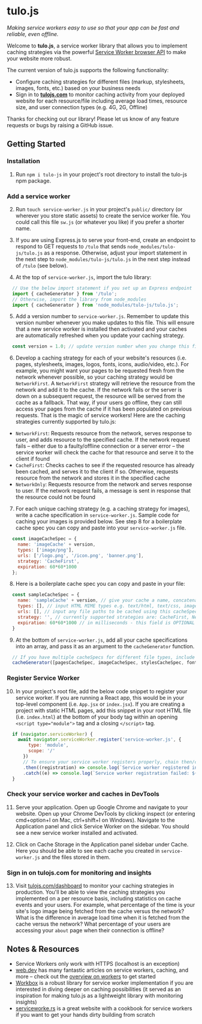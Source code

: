 # tulo.js

_Making service workers easy to use so that your app can be fast and reliable, even offline._

Welcome to **tulo.js**, a service worker library that allows you to implement caching strategies via the powerful [Service Worker browser API](https://developer.mozilla.org/en-US/docs/Web/API/Service_Worker_API) to make your website more robust. 

The current version of tulo.js supports the following functionality:

  - Configure caching strategies for different files (markup, stylesheets, images, fonts, etc.) based on your business needs
  - Sign in to **[tulojs.com](https://tulojs.com)** to monitor caching activity from your deployed website for each resource/file including average load times, resource size, and user connection types (e.g. 4G, 2G, Offline)
  
Thanks for checking out our library! Please let us know of any feature requests or bugs by raising a GitHub issue.

## Getting Started

### Installation

1) Run ```npm i tulo-js``` in your project's root directory to install the tulo-js npm package.

### Add a service worker

2) Run ```touch service-worker.js``` in your project's `public/` directory (or wherever you store static assets) to create the service worker file. You could call this file `sw.js` (or whatever you like) if you prefer a shorter name.

3) If you are using Express.js to serve your front-end, create an endpoint to respond to GET requests to `/tulo` that sends `node_modules/tulo-js/tulo.js` as a response. Otherwise, adjust your import statement in the next step to `node_modules/tulo-js/tulo.js` in the next step instead of `/tulo` (see below).

4) At the top of `service-worker.js`, import the tulo library:
  
  ```js
    // Use the below import statement if you set up an Express endpoint
    import { cacheGenerator } from '/tulo';
    // Otherwise, import the library from node_modules
    import { cacheGenerator } from 'node_modules/tulo-js/tulo.js';
  ```

5) Add a version number to `service-worker.js`. Remember to update this version number whenever you make updates to this file. This will ensure that a new service worker is installed then activated and your caches are automatically refreshed when you update your caching strategy.
  
  ```js
    const version = 1.0; // update version number when you change this file to register changes
  ```

6) Develop a caching strategy for each of your website's resources (i.e. pages, stylesheets, images, logos, fonts, icons, audio/video, etc.). For example, you might want your pages to be requested fresh from the network whenever possible, so your caching strategy would be `NetworkFirst`. A `NetworkFirst` strategy will retrieve the resource from the network and add it to the cache. If the network fails or the server is down on a subsequent request, the resource will be served from the cache as a fallback. That way, if your users go offline, they can still access your pages from the cache if it has been populated on previous requests. That is the magic of service workers! Here are the caching strategies currently supported by tulo.js:

  - `NetworkFirst`: Requests resource from the network, serves response to user, and adds resource to the specified cache. If the network request fails – either due to a faulty/offline connection or a server error – the service worker will check the cache for that resource and serve it to the client if found
  - `CacheFirst`: Checks caches to see if the requested resource has already been cached, and serves it to the client if so. Otherwise, requests resource from the network and stores it in the specified cache
  - `NetworkOnly`: Requests resource from the network and serves response to user. If the network request fails, a message is sent in response that the resource could not be found

7) For each unique caching strategy (e.g. a caching strategy for images), write a cache specification in `service-worker.js`. Sample code for caching your images is provided below. See step 8 for a boilerplate cache spec you can copy and paste into your `service-worker.js` file.
  
  ```js
    const imageCacheSpec = {
      name: 'imageCache' + version,
      types: ['image/png'],
      urls: ['/logo.png', '/icon.png', 'banner.png'],
      strategy: 'CacheFirst',
      expiration: 60*60*1000
    };
  ```

8) Here is a boilerplate cache spec you can copy and paste in your file:
  
  ```js
    const sampleCacheSpec = {
      name: 'sampleCache' + version, // give your cache a name, concatenated to the version so you can verify your cache is up-to-date in the browser
      types: [], // input HTML MIME types e.g. text/html, text/css, image/gif, etc.
      urls: [], // input any file paths to be cached using this cacheSpec
      strategy: '', // currently supported strategies are: CacheFirst, NetworkFirst, NetworkOnly
      expiration: 60*60*1000 // in milliseconds - this field is OPTIONAL - if omitted, these urls will be refreshed when the service worker restarts
    }
  ```

9) At the bottom of `service-worker.js`, add all your cache specifications into an array, and pass it as an argument to the `cacheGenerator` function.
  
  ```js
    // If you have multiple cacheSpecs for different file types, include your page/markup caches first followed by images, stylesheets, fonts, etc.
    cacheGenerator([pagesCacheSpec, imageCacheSpec, stylesCacheSpec, fontCacheSpec]);
  ```

### Register Service Worker

10) In your project's root file, add the below code snippet to register your service worker. If you are running a React app, this would be in your top-level component (i.e. `App.jsx` or `index.jsx`). If you are creating a project with static HTML pages, add this snippet in your root HTML file (i.e. `index.html`) at the bottom of your body tag within an opening `<script type="module">` tag and a closing `</script>` tag.

  ```js
    if (navigator.serviceWorker) {
      await navigator.serviceWorker.register('service-worker.js', {
          type: 'module',
          scope: '/'
        })
        // To ensure your service worker registers properly, chain then/catch below - feel free to remove once it is successfully registering
        .then((registration) => console.log(`Service worker registered in scope: ${registration.scope}`))
        .catch((e) => console.log(`Service worker registration failed: ${e}`));
    }
```

### Check your service worker and caches in DevTools

11) Serve your application. Open up Google Chrome and navigate to your website. Open up your Chrome DevTools by clicking inspect (or entering cmd+option+I on Mac, ctrl+shift+I on Windows). Navigate to the Application panel and click Service Worker on the sidebar. You should see a new service worker installed and activated.

12) Click on Cache Storage in the Application panel sidebar under Cache. Here you should be able to see each cache you created in `service-worker.js` and the files stored in them.

### Sign in on tulojs.com for monitoring and insights

13) Visit [tulojs.com/dashboard](https://www.tulojs.com/dashboard) to monitor your caching strategies in production. You'll be able to view the caching strategies you implemented on a per resource basis, including statistics on cache events and your users. For example, what percentage of the time is your site's logo image being fetched from the cache versus the network? What is the difference in average load time when it is fetched from the cache versus the network? What percentage of your users are accessing your `about` page when their connection is offline?

## Notes & Resources

- Service Workers only work with HTTPS (localhost is an exception)
- [web.dev](https://web.dev/) has many fantastic articles on service workers, caching, and more – check out the [overview on workers](https://web.dev/workers-overview/) to get started
- [Workbox](https://developers.google.com/web/tools/workbox) is a robust library for service worker implementation if you are interested in diving deeper on caching possibilities (it served as an inspiration for making tulo.js as a lightweight library with monitoring insights)
- [serviceworke.rs](https://serviceworke.rs/) is a great website with a cookbook for service workers if you want to get your hands dirty building from scratch

